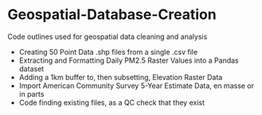 # Geospatial-Database-Creation
Code outlines used for geospatial data cleaning and analysis
- Creating 50 Point Data .shp files from a single .csv file
- Extracting and Formatting Daily PM2.5 Raster Values into a Pandas dataset
- Adding a 1km buffer to, then subsetting, Elevation Raster Data
- Import American Community Survey 5-Year Estimate Data, en masse or in parts
- Code finding existing files, as a QC check that they exist

